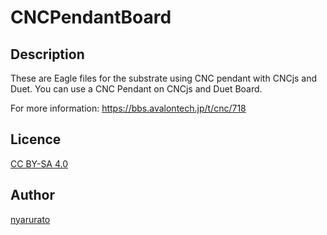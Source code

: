 # CNCPendantBoard

## Description
These are Eagle files for the substrate using CNC pendant with CNCjs and Duet.
You can use a CNC Pendant on CNCjs and Duet Board.

For more information: https://bbs.avalontech.jp/t/cnc/718

## Licence

[CC BY-SA 4.0](https://creativecommons.org/licenses/by-sa/4.0/)

## Author

[nyarurato](https://github.com/nyarurato)